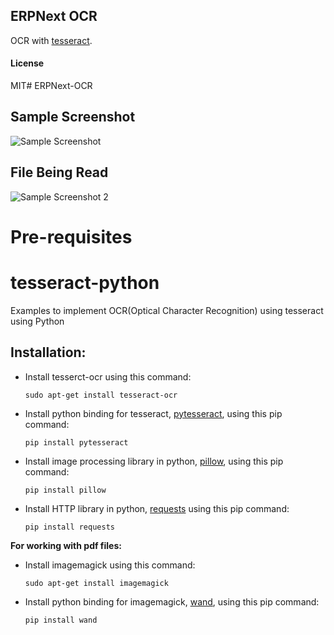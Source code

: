 ## ERPNext OCR

OCR with [tesseract](https://github.com/tesseract-ocr/tesseract).

#### License

MIT# ERPNext-OCR

## Sample Screenshot
![Sample Screenshot](https://github.com/jvfiel/ERPNext-OCR/blob/master/erpnext_ocr/erpnext_ocr/Selection_046.png)

## File Being Read
![Sample Screenshot 2](https://github.com/jvfiel/ERPNext-OCR/blob/master/erpnext_ocr/erpnext_ocr/Selection_047.png)


# Pre-requisites
# tesseract-python
Examples to implement OCR(Optical Character Recognition) using tesseract using Python

## Installation:
- Install tesserct-ocr using this command:
  ```
  sudo apt-get install tesseract-ocr
  ```
- Install python binding for tesseract, [pytesseract](https://pypi.org/project/pytesseract/), using this pip command:
  ```
  pip install pytesseract
  ```
- Install image processing library in python, [pillow](https://pypi.org/project/Pillow/), using this pip command:
  ```
  pip install pillow
  ```
- Install HTTP library in python, [requests](https://pypi.org/project/requests/) using this pip command:
  ```
  pip install requests
  ```

**For working with pdf files:**
- Install imagemagick using this command:
  ```
  sudo apt-get install imagemagick
  ```
- Install python binding for imagemagick, [wand](https://pypi.org/project/Wand/), using this pip command:
  ```
  pip install wand
  ```
